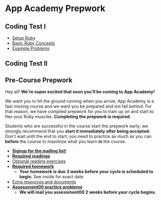 # App Academy Prepwork

## Coding Test I

* [Setup Ruby][setup]
* [Basic Ruby Concepts][basic-concepts]
* [Example Problems][example-problems]

[setup]: ./coding-test-1/setup.md
[basic-concepts]: ./coding-test-1/basic-concepts.md
[example-problems]: ./coding-test-1/example-problems.md

## Coding Test II

## Pre-Course Prepwork

Hey all! **We're super excited that soon you'll be coming to App
Academy!**

We want you to hit the ground running when you arrive; App Academy is
a fast moving course and we want you be prepared and not fall
behind. For that reason, we have compiled prepwork for you to train up
on and start to flex your Ruby muscles. **Completing the prepwork is
required**.

Students who are successful in the course start the prepwork early; we
strongly recommend that you **start it immediately after being
accepted**. Don't wait until the end to start; you need to practice as
much as you can **before** the course to maximize what you learn
**in** the course.

* **[Signup for the mailing list!][mailing-signup]**
* **[Required readings][readings]**
* [Optional reading exercises][exercises]
* **[Required homework][homework]**
    * **Your homework is due 3 weeks before your cycle is scheduled to
      begin**. See inside for exact date.
* [Extra resources and documents][resources]
* **[Assessment00 practice problems][practice-problems]**
    * **We will mail you assessment00 2 weeks before your cycle
      begins.**

[mailing-signup]: ./mailing-signup.md
[readings]: ./readings.md
[exercises]: ./exercises.md
[homework]: ./homework.md
[resources]: ./resources.md
[practice-problems]: ./assessment00-practice-problems/README.md
